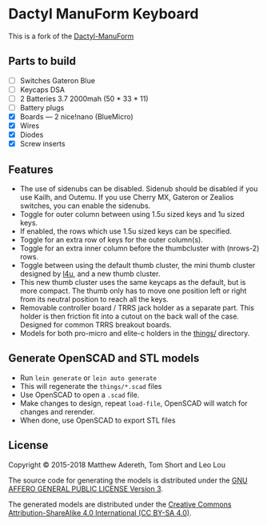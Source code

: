 # Dactyl ManuForm Keyboard

This is a fork of the [Dactyl-ManuForm](https://github.com/carbonfet/dactyl-manuform)

## Parts to build

- [ ] Switches Gateron Blue
- [ ] Keycaps DSA
- [ ] 2 Batteries 3.7 2000mah (50 \* 33 \* 11)
- [ ] Battery plugs
- [x] Boards — 2 nice!nano (BlueMicro)
- [x] Wires
- [x] Diodes
- [x] Screw inserts

## Features

- The use of sidenubs can be disabled. Sidenub should be disabled if you use Kailh, and Outemu. If you use Cherry MX, Gateron or Zealios switches, you can enable the sidenubs.
- Toggle for outer column between using 1.5u sized keys and 1u sized keys.
- If enabled, the rows which use 1.5u sized keys can be specified.
- Toggle for an extra row of keys for the outer column(s).
- Toggle for an extra inner column before the thumbcluster with (nrows-2) rows.
- Toggle between using the default thumb cluster, the mini thumb cluster designed by [l4u](https://github.com/l4u/dactyl-manuform-mini-keyboard), and a new thumb cluster.
- This new thumb cluster uses the same keycaps as the default, but is more compact. The thumb only has to move one position left or right from its neutral position to reach all the keys.
- Removable controller board / TRRS jack holder as a separate part. This holder is then friction fit into a cutout on the back wall of the case. Designed for common TRRS breakout boards.
- Models for both pro-micro and elite-c holders in the [things/](things/) directory.

## Generate OpenSCAD and STL models

- Run `lein generate` or `lein auto generate`
- This will regenerate the `things/*.scad` files
- Use OpenSCAD to open a `.scad` file.
- Make changes to design, repeat `load-file`, OpenSCAD will watch for changes and rerender.
- When done, use OpenSCAD to export STL files

## License

Copyright © 2015-2018 Matthew Adereth, Tom Short and Leo Lou

The source code for generating the models is distributed under the [GNU AFFERO GENERAL PUBLIC LICENSE Version 3](LICENSE).

The generated models are distributed under the [Creative Commons Attribution-ShareAlike 4.0 International (CC BY-SA 4.0)](LICENSE-models).
